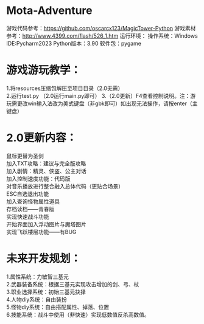 # Mota-Adventure
游戏代码参考：https://github.com/oscarcx123/MagicTower-Python
游戏素材参考：http://www.4399.com/flash/526_1.htm
运行环境：
操作系统：Windows
IDE:Pycharm2023
Python版本：3.90
软件包：pygame

# 游戏游玩教学：
  1.将resources压缩包解压至项目目录（2.0无需）  
  2.运行test.py  （2.0运行main.py即可）
  3.（2.0更新）F4查看控制说明。注：游玩需更改win输入法改为美式键盘（非gbk即可）如出现无法操作，请按enter（主键盘）  
# 2.0更新内容：  
鼠标更替为圣剑  
加入TXT攻略：建议与完全版攻略  
加入剧情：精灵、侠盗、公主对话  
加入控制速度功能：代码版  
对音乐播放进行整合融入总体代码（更贴合场景）  
ESC自选退出功能  
加入查询怪物属性道具  
存档读档——青春版  
实现快速战斗功能  
开始界面加入浮动图片与魔塔图片  
实现飞跃楼层功能——有BUG  


# 未来开发规划：  
1.属性系统：力敏智三基元  
2.武器装备系统：根据三基元实现攻击增加的剑、弓、杖  
3.职业选择系统：初始三基元抉择  
4.人物diy系统：自由装扮  
5.怪物diy系统：自由搭配属性、掉落、位置  
6.技能系统：战斗中使用（非快速）实现低数值反杀高数值。  

